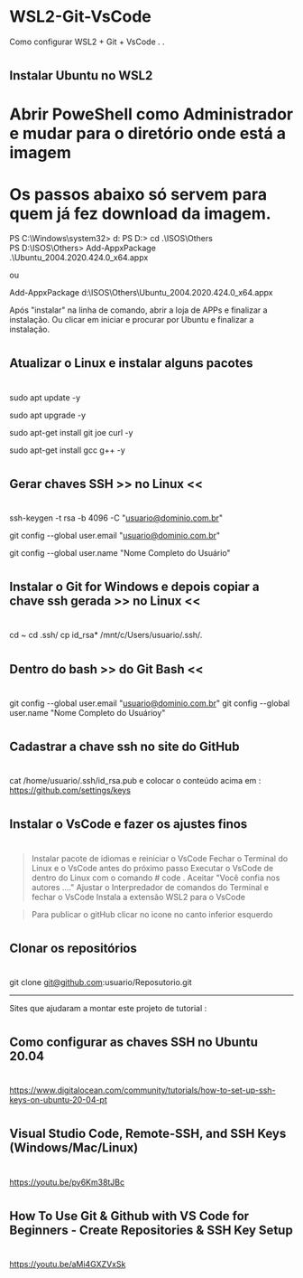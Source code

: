 # WSL2-Git-VsCode
Como configurar WSL2 + Git + VsCode
.
.
#
## Instalar Ubuntu no WSL2
#
# Abrir PoweShell como Administrador e mudar para o diretório onde está a imagem
# Os passos abaixo só servem para quem já fez download da imagem.

PS C:\Windows\system32> d:
PS D:\> cd .\ISOS\Others\
PS D:\ISOS\Others>
Add-AppxPackage .\Ubuntu_2004.2020.424.0_x64.appx

ou

Add-AppxPackage d:\ISOS\Others\Ubuntu_2004.2020.424.0_x64.appx

Após "instalar" na linha de comando, abrir a loja de APPs e finalizar a instalação.
Ou clicar em iniciar e procurar por Ubuntu e finalizar a instalação.

#
## Atualizar o Linux e instalar alguns pacotes
#
sudo apt update -y

sudo apt upgrade -y

sudo apt-get install git joe curl -y

sudo apt-get install gcc g++ -y

#
## Gerar chaves SSH >> no Linux <<
#
ssh-keygen -t rsa -b 4096 -C "usuario@dominio.com.br"

git config --global user.email "usuario@dominio.com.br"

git config --global user.name  "Nome Completo do Usuário"


#
## Instalar o Git for Windows e depois copiar a chave ssh gerada >> no Linux <<
#
cd ~
cd .ssh/
cp id_rsa* /mnt/c/Users/usuario/.ssh/.

#
## Dentro do bash >> do Git Bash <<
#
git config --global user.email "usuario@dominio.com.br"
git config --global user.name  "Nome Completo do Usuárioy"

#
## Cadastrar a chave ssh no site do GitHub
#

cat /home/usuario/.ssh/id_rsa.pub
e colocar o conteúdo acima em :
https://github.com/settings/keys


#
## Instalar o VsCode e fazer os ajustes finos
#

> Instalar pacote de idiomas e reiniciar o VsCode
> Fechar o Terminal do Linux e o VsCode antes do próximo passo
> Executar o VsCode de dentro do Linux com o comando # code .
> Aceitar "Você confia nos autores ...."
> Ajustar o Interpredador de comandos do Terminal e fechar o VsCode
> Instala a extensão WSL2 para o VsCode


> Para publicar o gitHub clicar no icone no canto inferior esquerdo

#
## Clonar os repositórios
#
git clone git@github.com:usuario/Reposutorio.git

-----------------------------------------
Sites que ajudaram a montar este projeto de tutorial :

#
## Como configurar as chaves SSH no Ubuntu 20.04
#
https://www.digitalocean.com/community/tutorials/how-to-set-up-ssh-keys-on-ubuntu-20-04-pt

#
## Visual Studio Code, Remote-SSH, and SSH Keys (Windows/Mac/Linux)
#
https://youtu.be/py6Km38tJBc

#
## How To Use Git & Github with VS Code for Beginners - Create Repositories & SSH Key Setup
#
https://youtu.be/aMi4GXZVxSk

